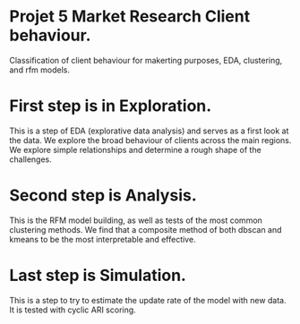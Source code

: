 # Projet 5 Market Research Client behaviour.
Classification of client behaviour for makerting purposes, EDA, clustering, and rfm models.

# First step is in Exploration.
This is a step of EDA (explorative data analysis) and serves as a first look at the data. We explore the broad behaviour of clients across the main regions. We explore simple relationships and determine a rough shape of the challenges.

# Second step is Analysis.
This is the RFM model building, as well as tests of the most common clustering methods. We find that a composite method of both dbscan and kmeans to be the most interpretable and effective.

# Last step is Simulation.
This is a step to try to estimate the update rate of the model with new data. It is tested with cyclic ARI scoring.
